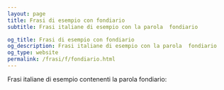 ```yaml
---
layout: page
title: Frasi di esempio con fondiario 
subtitle: Frasi italiane di esempio con la parola  fondiario

og_title: Frasi di esempio con fondiario 
og_description: Frasi italiane di esempio con la parola  fondiario
og_type: website
permalink: /frasi/f/fondiario.html
---
```


Frasi italiane di esempio contenenti la parola fondiario:


